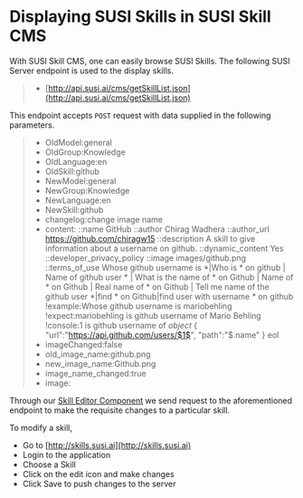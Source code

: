 # Displaying SUSI Skills in SUSI Skill CMS

 With SUSI Skill CMS, one can easily browse SUSI Skills. The following SUSI Server endpoint is used to the display skills.

  >- [http://api.susi.ai/cms/getSkillList.json](http://api.susi.ai/cms/getSkillList.json)

This endpoint accepts `POST` request with data supplied in the following parameters.

   >- OldModel:general
   >- OldGroup:Knowledge
   >- OldLanguage:en
   >- OldSkill:github
   >- NewModel:general
   >- NewGroup:Knowledge
   >- NewLanguage:en
   >- NewSkill:github
   >- changelog:change image name
   >- content: 
      ::name GitHub
      ::author Chirag Wadhera
      ::author_url https://github.com/chiragw15
      ::description A skill to give information about a username on github.
      ::dynamic_content Yes
      ::developer_privacy_policy
      ::image images/github.png
      ::terms_of_use
      Whose github username is *|Who is * on github | Name of github user * | What is the name of * on Github | Name of * on Github | Real name of * on Github | Tell me name of the github user *|find * on Github|find user with username * on github
      !example:Whose github username is mariobehling
      !expect:mariobehling is github username of Mario Behling
      !console:$1$ is github username of $object$
      {
         "url":"https://api.github.com/users/$1$",
         "path":"$.name"
      }
      eol
   >- imageChanged:false
   >- old_image_name:github.png
   >- new_image_name:Github.png
   >- image_name_changed:true
   >- image: <image oject>


Through our [Skill Editor Component](https://github.com/fossasia/susi_skill_cms/tree/master/src/components/SkillEditor) we send request to the aforementioned endpoint to make the requisite changes to a particular skill. 

To modify a skill,
- Go to [http://skills.susi.ai](http://skills.susi.ai)
- Login to the application
- Choose a Skill 
- Click on the edit icon and make changes
- Click Save to push changes to the server

